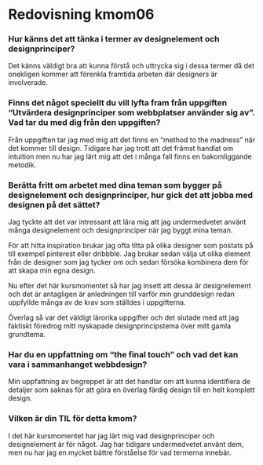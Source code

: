 ---
---
Redovisning kmom06
=========================

### Hur känns det att tänka i termer av designelement och designprinciper?

Det känns väldigt bra att kunna förstå och uttrycka sig i dessa termer då det onekligen kommer att förenkla framtida arbeten där designers är involverade.

### Finns det något speciellt du vill lyfta fram från uppgiften “Utvärdera designprinciper som webbplatser använder sig av”. Vad tar du med dig från den uppgiften?

Från uppgiften tar jag med mig att det finns en “method to the madness” när det kommer till design. Tidigare har jag trott att det främst handlat om intuition men nu har jag lärt mig att det i många fall finns en bakomliggande metodik.

### Berätta fritt om arbetet med dina teman som bygger på designelement och designprinciper, hur gick det att jobba med designen på det sättet?

Jag tyckte att det var intressant att lära mig att jag undermedvetet använt många designelement och designprinciper när jag byggt mina teman.

För att hitta inspiration brukar jag ofta titta på olika designer som postats på till exempel pinterest eller dribbble. Jag brukar sedan välja ut olika element från de designer som jag tycker om och sedan försöka kombinera dem för att skapa min egna design.

Nu efter det här kursmomentet så har jag insett att dessa är designelement och det är antagligen är anledningen till varför min grunddesign redan uppfyllde många av de krav som ställdes i uppgifterna.

Överlag så var det väldigt lärorika uppgifter och det slutade med att jag faktiskt föredrog mitt nyskapade designprincipstema över mitt gamla grundtema.

### Har du en uppfattning om “the final touch” och vad det kan vara i sammanhanget webbdesign?

Min uppfattning av begreppet är att det handlar om att kunna identifiera de detaljer som saknas för att göra en överlag färdig design till en helt komplett design.

### Vilken är din TIL för detta kmom?

I det här kursmomentet har jag lärt mig vad designprinciper och designelement är för något. Jag har tidigare undermedvetet använt dem, men nu har jag en mycket bättre förståelse för vad termerna innebär.
